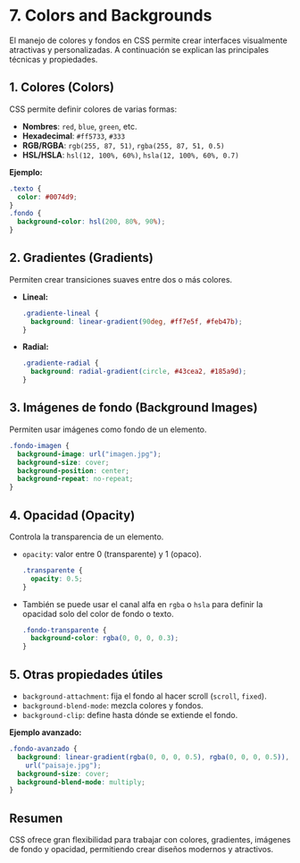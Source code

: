 # 7. Colors and Backgrounds

El manejo de colores y fondos en CSS permite crear interfaces visualmente atractivas y personalizadas. A continuación se explican las principales técnicas y propiedades.

## 1. Colores (Colors)

CSS permite definir colores de varias formas:

- **Nombres**: `red`, `blue`, `green`, etc.
- **Hexadecimal**: `#ff5733`, `#333`
- **RGB/RGBA**: `rgb(255, 87, 51)`, `rgba(255, 87, 51, 0.5)`
- **HSL/HSLA**: `hsl(12, 100%, 60%)`, `hsla(12, 100%, 60%, 0.7)`

**Ejemplo:**

```css
.texto {
  color: #0074d9;
}
.fondo {
  background-color: hsl(200, 80%, 90%);
}
```

## 2. Gradientes (Gradients)

Permiten crear transiciones suaves entre dos o más colores.

- **Lineal:**
  ```css
  .gradiente-lineal {
    background: linear-gradient(90deg, #ff7e5f, #feb47b);
  }
  ```
- **Radial:**
  ```css
  .gradiente-radial {
    background: radial-gradient(circle, #43cea2, #185a9d);
  }
  ```

## 3. Imágenes de fondo (Background Images)

Permiten usar imágenes como fondo de un elemento.

```css
.fondo-imagen {
  background-image: url("imagen.jpg");
  background-size: cover;
  background-position: center;
  background-repeat: no-repeat;
}
```

## 4. Opacidad (Opacity)

Controla la transparencia de un elemento.

- `opacity`: valor entre 0 (transparente) y 1 (opaco).
  ```css
  .transparente {
    opacity: 0.5;
  }
  ```
- También se puede usar el canal alfa en `rgba` o `hsla` para definir la opacidad solo del color de fondo o texto.
  ```css
  .fondo-transparente {
    background-color: rgba(0, 0, 0, 0.3);
  }
  ```

## 5. Otras propiedades útiles

- `background-attachment`: fija el fondo al hacer scroll (`scroll`, `fixed`).
- `background-blend-mode`: mezcla colores y fondos.
- `background-clip`: define hasta dónde se extiende el fondo.

**Ejemplo avanzado:**

```css
.fondo-avanzado {
  background: linear-gradient(rgba(0, 0, 0, 0.5), rgba(0, 0, 0, 0.5)),
    url("paisaje.jpg");
  background-size: cover;
  background-blend-mode: multiply;
}
```

## Resumen

CSS ofrece gran flexibilidad para trabajar con colores, gradientes, imágenes de fondo y opacidad, permitiendo crear diseños modernos y atractivos.
